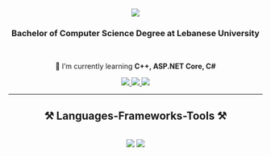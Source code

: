 
<h1 align="center">
    <img src="https://readme-typing-svg.herokuapp.com/?font=Righteous&size=35&center=true&vCenter=true&width=500&height=70&duration=4000&lines=Hi+There!+👋;+I'm+Ali+Haj+Yousef!;" />
</h1>

<h3 align="center">Bachelor of Computer Science Degree at Lebanese University</h3>

<br/>

<div align="center">
  
 🌱 I’m currently learning **C++, ASP.NET Core, C#**

 </div>
 
<div align="center"> 
  <a href="mailto:alihajyoussef00@gmail.com">
    <img src="https://img.shields.io/badge/Gmail-333333?style=for-the-badge&logo=gmail&logoColor=red" />
  </a>
  <a href="https://www.linkedin.com/in/ali-haj-yousef-a1823829a/" target="_blank">
    <img src="https://img.shields.io/badge/LinkedIn-0077B5?style=for-the-badge&logo=linkedin&logoColor=white" target="_blank" />
  </a>
  <a href="<a href="https://salesp07.github.io" target="_blank">
     <img src="https://img.shields.io/badge/Portfolio-FF5722?style=for-the-badge&logo=todoist&logoColor=white" target="_blank" /> <!-- sqlite, safari, google-chrome are other good icon options -->
  </a>
</div>

 <hr/>
 
<h2 align="center">⚒️ Languages-Frameworks-Tools ⚒️</h2>
<br/>
<div align="center">
    <img src="https://skillicons.dev/icons?i=c,php,cpp,cs,dotnet" />
    <img src="https://skillicons.dev/icons?i=arduino,mysql,visualstudio,vscode" /><br>
</div>
